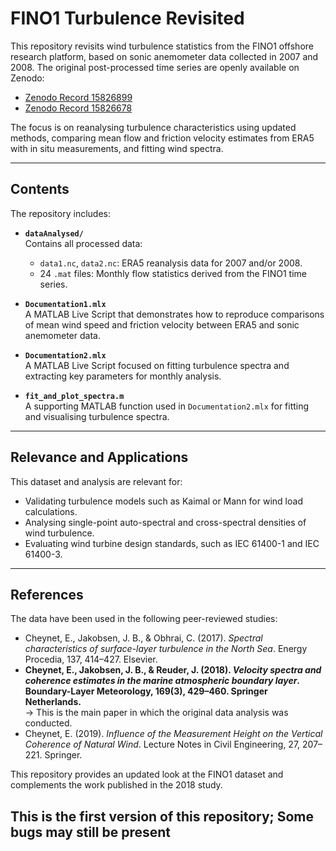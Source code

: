 # FINO1 Turbulence Revisited

This repository revisits wind turbulence statistics from the FINO1 offshore research platform, based on sonic anemometer data collected in 2007 and 2008. The original post-processed time series are openly available on Zenodo:

- [Zenodo Record 15826899](https://zenodo.org/records/15826899)
- [Zenodo Record 15826678](https://zenodo.org/records/15826678)

The focus is on reanalysing turbulence characteristics using updated methods, comparing mean flow and friction velocity estimates from ERA5 with in situ measurements, and fitting wind spectra.

---

## Contents

The repository includes:

- **`dataAnalysed/`**  
  Contains all processed data:
  - `data1.nc`, `data2.nc`: ERA5 reanalysis data for 2007 and/or 2008.
  - 24 `.mat` files: Monthly flow statistics derived from the FINO1 time series.

- **`Documentation1.mlx`**  
  A MATLAB Live Script that demonstrates how to reproduce comparisons of mean wind speed and friction velocity between ERA5 and sonic anemometer data.

- **`Documentation2.mlx`**  
  A MATLAB Live Script focused on fitting turbulence spectra and extracting key parameters for monthly analysis.

- **`fit_and_plot_spectra.m`**  
  A supporting MATLAB function used in `Documentation2.mlx` for fitting and visualising turbulence spectra.

---

## Relevance and Applications

This dataset and analysis are relevant for:

- Validating turbulence models such as Kaimal or Mann for wind load calculations.
- Analysing single-point auto-spectral and cross-spectral densities of wind turbulence.
- Evaluating wind turbine design standards, such as IEC 61400-1 and IEC 61400-3.

---

## References

The data have been used in the following peer-reviewed studies:

- Cheynet, E., Jakobsen, J. B., & Obhrai, C. (2017). *Spectral characteristics of surface-layer turbulence in the North Sea*. Energy Procedia, 137, 414–427. Elsevier.
- **Cheynet, E., Jakobsen, J. B., & Reuder, J. (2018). *Velocity spectra and coherence estimates in the marine atmospheric boundary layer*. Boundary-Layer Meteorology, 169(3), 429–460. Springer Netherlands.**  
  → This is the main paper in which the original data analysis was conducted.
- Cheynet, E. (2019). *Influence of the Measurement Height on the Vertical Coherence of Natural Wind*. Lecture Notes in Civil Engineering, 27, 207–221. Springer.

This repository provides an updated look at the FINO1 dataset and complements the work published in the 2018 study.

This is the first version of this repository; Some bugs may still be present
---

